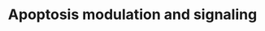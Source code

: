 ---
annotations:
- type: Pathway Ontology
  value: apoptotic cell death pathway
authors:
- Mkutmon
- Egonw
- MaintBot
- DeSl
- Eweitz
description: Apoptosis, or cell death program, can be activated by various mechanisms
  within the extrinsic and the intrinsic pathway. While activation of cell death receptors
  leads to the engagement of the extrinsic pathway, the intrinsic pathway is activated
  by mitochondria during cellular stress, both  resulting in an activation of caspases.  In
  the present pathway we emphasized the activation of caspases by those two pathways
  in pancreatic cancer (PDAC) cells. Please notice, that PDAC cells are so called
  type-II cells. In these cells the activation of cell death receptors is not sufficient
  to activated caspases. By cleavage of Bid, type-II cells activate the intrinsic
  pathway as "amplification loop".
last-edited: 2021-05-21
organisms:
- Bos taurus
redirect_from:
- /index.php/Pathway:WP3148
- /instance/WP3148
schema-jsonld:
- '@context': https://schema.org/
  '@id': https://wikipathways.github.io/pathways/WP3148.html
  '@type': Dataset
  creator:
    '@type': Organization
    name: WikiPathways
  description: Apoptosis, or cell death program, can be activated by various mechanisms
    within the extrinsic and the intrinsic pathway. While activation of cell death
    receptors leads to the engagement of the extrinsic pathway, the intrinsic pathway
    is activated by mitochondria during cellular stress, both  resulting in an activation
    of caspases.  In the present pathway we emphasized the activation of caspases
    by those two pathways in pancreatic cancer (PDAC) cells. Please notice, that PDAC
    cells are so called type-II cells. In these cells the activation of cell death
    receptors is not sufficient to activated caspases. By cleavage of Bid, type-II
    cells activate the intrinsic pathway as "amplification loop".
  keywords:
  - BMF
  - NFKB1
  - CAPNS1
  - BIRC3
  - AIFM1
  - BOK
  - TOLLIP
  - CASP1
  - CYCS
  - HTRA2
  - DIABLO
  - Puma
  - BAD
  - XIAP
  - PTRH2
  - DAXX
  - BLK
  - MCL1
  - AIFM2
  - PEA15
  - CASP7
  - CRADD
  - HN1
  - BCL2L1
  - TNFRSF1A
  - CASP6
  - PRKD1
  - TNFRSF11B
  - Ca2+
  - BAG3
  - MADD
  - IL1R1
  - BAX
  - JUN
  - BAK1
  - PTPN13
  - BIRC5
  - TRADD
  - HRK
  - FOS
  - MAP3K5
  - TNFRSF6B
  - TRAF3
  - TNFRSF25
  - PIDD1
  - TP53
  - MIR29B2
  - MAPK3
  - MAP3K14
  - SEPT4
  - TNFRSF10D
  - BIKBA
  - CASP8
  - DFFB
  - CASP2
  - FLIP
  - MIR29B1
  - BCL2A1
  - CDKN2A
  - TNFRSF1B
  - FADD
  - TNFSF10
  - BCL2L11
  - MYD88
  - BIK
  - CASP3
  - IKBKB
  - Noxa
  - BIRC7
  - CASP10
  - BIRC6
  - BNIP3
  - TRAF6
  - FAS
  - CASP13
  - NAIP
  - HSPA1A
  - Bcl-B
  - BCL2
  - BCL2L2
  - ENDOG
  - BID2
  - DFFA
  - FASLG
  - APAF1
  - RIPK1
  - MAPK8
  - IL1R2
  - IRAK1
  - BIRC2
  - CASP9
  license: CC0
  name: Apoptosis modulation and signaling
seo: CreativeWork
title: Apoptosis modulation and signaling
wpid: WP3148
---